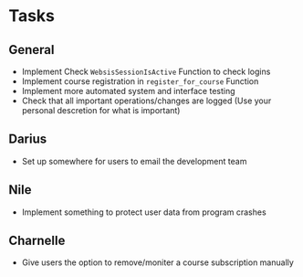 # Tasks
## General
* Implement Check ```WebsisSessionIsActive``` Function to check logins
* Implement course registration in ```register_for_course``` Function
* Implement more automated system and interface testing
* Check that all important operations/changes are logged (Use your personal descretion for what is important)
## Darius
* Set up somewhere for users to email the development team
## Nile
* Implement something to protect user data from program crashes
## Charnelle 
* Give users the option to remove/moniter a course subscription manually 
